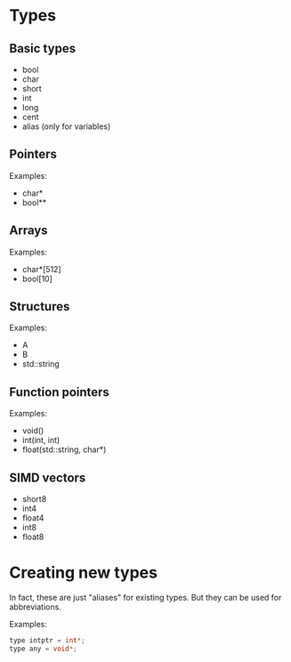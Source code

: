 # Types

## Basic types

- bool
- char
- short
- int
- long
- cent
- alias (only for variables)

## Pointers

Examples:

- char*
- bool**

## Arrays

Examples:

- char*[512]
- bool[10]

## Structures

Examples:

- A
- B
- std::string

## Function pointers

Examples:

- void()
- int(int, int)
- float(std::string, char*)

## SIMD vectors

- short8
- int4
- float4
- int8
- float8

# Creating new types

In fact, these are just "aliases" for existing types. But they can be used for abbreviations.

Examples:

```cpp
type intptr = int*;
type any = void*;
```